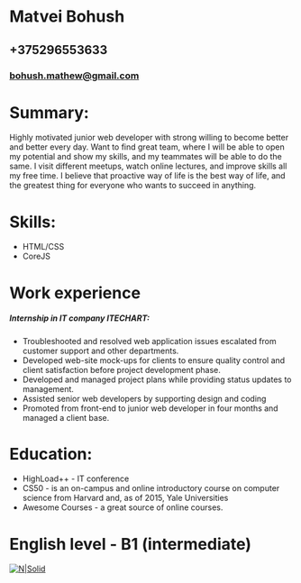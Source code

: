 # Matvei Bohush
## +375296553633
### bohush.mathew@gmail.com

# Summary:
Highly motivated junior web developer with strong willing to become better and better every day.
Want to find great team, where I will be able to open my potential and show my skills, and my teammates will be able to do the same.
I visit different meetups,  watch online lectures, and improve skills all my free time.
I believe that proactive way of life is the best way of life, and the greatest thing for everyone who wants to succeed in anything. 

# Skills:
- HTML/CSS
- CoreJS

# Work experience 
##### Internship in IT company ITECHART:

 - Troubleshooted and resolved web application issues escalated from customer support and other departments.
 - Developed web-site mock-ups for clients to ensure quality control and client satisfaction before project development phase.
  - Developed and managed project plans while providing status updates to management.
  - Assisted senior web developers by supporting design and coding
  - Promoted from front-end to junior web developer in four months and managed a client base.

# Education:

  - HighLoad++ -  IT conference 
  - CS50 - is an on-campus and online introductory course on computer science from Harvard and, as of 2015, Yale Universities
  - Awesome Courses - a great source of online courses.

# English level - B1 (intermediate)
[![N|Solid](https://image.flaticon.com/icons/png/128/24/24233.png)](https://github.com/xxxzez)
